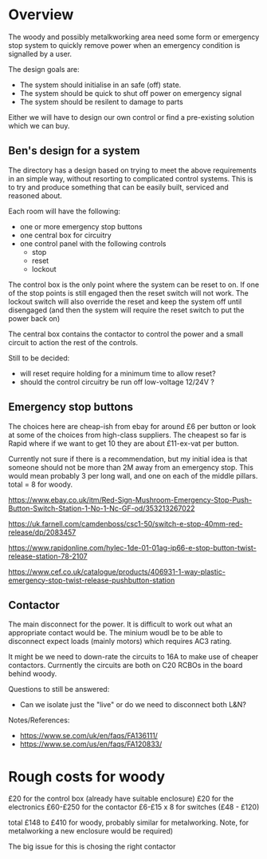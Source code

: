 # Overview

The woody and possibly metalkworking area need some form or emergency stop
system to quickly remove power when an emergency condition is signalled by
a user.

The design goals are:

- The system should initialise in an safe (off) state.
- The system should be quick to shut off power on emergency signal
- The system should be resilent to damage to parts

Either we will have to design our own control or find a pre-existing
solution which we can buy.


## Ben's design for a system

The directory has a design based on trying to meet the above requirements
in an simple way, without resorting to complicated control systems. This
is to try and produce something that can be easily built, serviced and
reasoned about.

Each room will have the following:

- one or more emergency stop buttons
- one central box for circuitry
- one control panel with the following controls
  - stop
  - reset
  - lockout

The control box is the only point where the system can be reset to
on. If one of the stop points is still engaged then the reset switch
will not work. The lockout switch will also override the reset and
keep the system off until disengaged (and then the system will require
the reset switch to put the power back on)


The central box contains the contactor to control the power and a
small circuit to action the rest of the controls.

Still to be decided:

- will reset require holding for a minimum time to allow reset?
- should the control circuitry be run off low-voltage 12/24V ?


## Emergency stop buttons

The choices here are cheap-ish from ebay for around £6 per button or
look at some of the choices from high-class suppliers. The cheapest
so far is Rapid where if we want to get 10 they are about £11-ex-vat
per button.

Currently not sure if there is a recommendation, but my initial idea
is that someone should not be more than 2M away from an emergency
stop. This would mean probably 3 per long wall, and one on each of the
middle pillars. total = 8 for woody.


https://www.ebay.co.uk/itm/Red-Sign-Mushroom-Emergency-Stop-Push-Button-Switch-Station-1-No-1-Nc-GF-od/353213267022

https://uk.farnell.com/camdenboss/csc1-50/switch-e-stop-40mm-red-release/dp/2083457

https://www.rapidonline.com/hylec-1de-01-01ag-ip66-e-stop-button-twist-release-station-78-2107

https://www.cef.co.uk/catalogue/products/406931-1-way-plastic-emergency-stop-twist-release-pushbutton-station

## Contactor

The main disconnect for the power. It is difficult to work out what an
appropriate contact would be. The minium woudl be to be able to disconnect
expect loads (mainly motors) which requires AC3 rating.

It might be we need to down-rate the circuits to 16A to make use of cheaper
contactors. Currnently the circuits are both on C20 RCBOs in the board behind
woody.

Questions to still be answered:

- Can we isolate just the "live" or do we need to disconnect both L&N?

Notes/References:

- https://www.se.com/uk/en/faqs/FA136111/
- https://www.se.com/us/en/faqs/FA120833/

# Rough costs for woody

£20 for the control box (already have suitable enclosure)
£20 for the electronics
£60-£250 for the contactor
£6-£15 x 8 for switches (£48 - £120)

total £148 to £410 for woody, probably similar for metalworking.
Note, for metalworking a new enclosure would be required)

The big issue for this is chosing the right contactor



